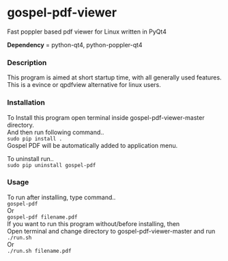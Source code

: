# gospel-pdf-viewer
Fast poppler based pdf viewer for Linux written in PyQt4

**Dependency** = python-qt4, python-poppler-qt4  

### Description
This program is aimed at short startup time, with all generally used features.  
This is a evince or qpdfview alternative for linux users.

### Installation
To Install this program open terminal inside gospel-pdf-viewer-master directory.  
And then run following command..  
`sudo pip install .`  
Gospel PDF will be automatically added to application menu.

To uninstall run..  
`sudo pip uninstall gospel-pdf`


### Usage
To run after installing, type command..  
  `gospel-pdf`  
Or  
  `gospel-pdf filename.pdf`  
If you want to run this program without/before installing, then  
Open terminal and change directory to gospel-pdf-viewer-master and run  
  `./run.sh`  
Or  
  `./run.sh filename.pdf`  

